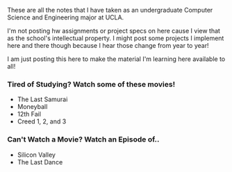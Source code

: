 These are all the notes that I have taken as an undergraduate Computer Science and Engineering major at UCLA.

I'm not posting hw assignments or project specs on here cause I view that as the school's intellectual property. I might post some projects I implement here and there though because I hear those change from year to year!

I am just posting this here to make the material I'm learning here available to all!

### Tired of Studying? Watch some of these movies!
- The Last Samurai
- Moneyball
- 12th Fail
- Creed 1, 2, and 3

### Can't Watch a Movie? Watch an Episode of..
- Silicon Valley
- The Last Dance
